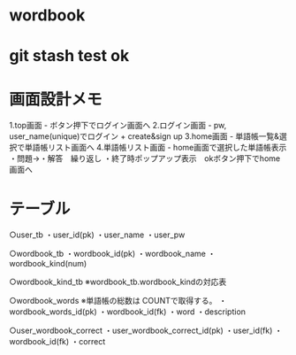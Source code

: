 # wordbook
# git stash test ok

# 画面設計メモ
1.top画面 - ボタン押下でログイン画面へ
2.ログイン画面 - pw, user_name(unique)でログイン + create&sign up
3.home画面 - 単語帳一覧&選択で単語帳リスト画面へ
4.単語帳リスト画面 - home画面で選択した単語帳表示
    ・問題→・解答　繰り返し
    ・終了時ポップアップ表示　okボタン押下でhome画面へ

# テーブル
○user_tb
・user_id(pk) ・user_name ・user_pw

○wordbook_tb
・wordbook_id(pk) ・wordbook_name ・wordbook_kind(num)

○wordbook_kind_tb ※wordbook_tb.wordbook_kindの対応表

○wordbook_words ※単語帳の総数は COUNTで取得する。
・wordbook_words_id(pk) ・wordbook_id(fk) ・word ・description

○user_wordbook_correct
・user_wordbook_correct_id(pk) ・user_id(fk) ・wordbook_id(fk) ・correct